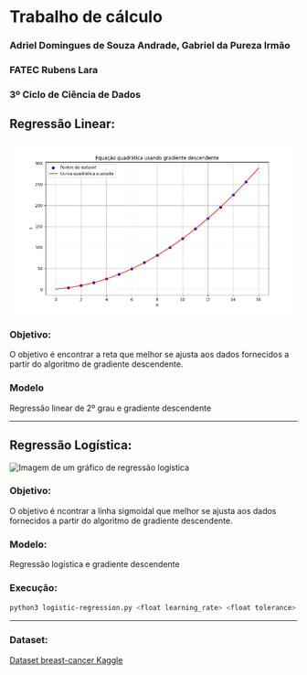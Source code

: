 # Trabalho de cálculo
### Adriel Domingues de Souza Andrade, Gabriel da Pureza Irmão
### FATEC Rubens Lara
### 3º Ciclo de Ciência de Dados

## Regressão Linear:
![Imagem de um gráfico de regressão linear](linear-regression-plot.png)

### Objetivo:
O objetivo é encontrar a reta que melhor se ajusta aos dados fornecidos a partir do algoritmo de gradiente descendente.

### Modelo
Regressão linear de 2º grau e gradiente descendente

---

## Regressão Logística:
![Imagem de um gráfico de regressão logística](https://www.hashtagtreinamentos.com/wp-content/uploads/2022/12/REGRESSAO-LOGISTICA-3.png)

### Objetivo:
O objetivo é ncontrar a linha sigmoidal que melhor se ajusta aos dados fornecidos a partir do algoritmo de gradiente descendente.

### Modelo:
Regressão logística e gradiente descendente

### Execução:
```bash
python3 logistic-regression.py <float learning_rate> <float tolerance>
```

---

### Dataset:
[Dataset breast-cancer Kaggle](https://www.kaggle.com/datasets/marshuu/breast-cancer)
